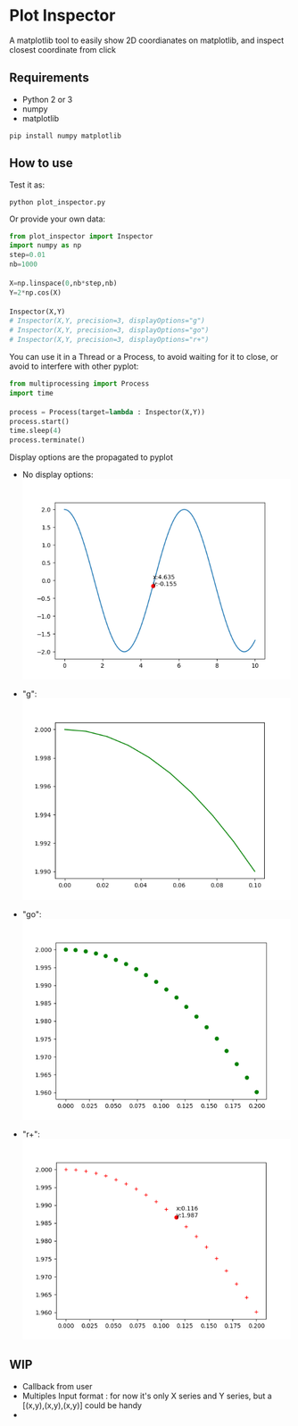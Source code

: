 # Plot Inspector

A matplotlib tool to easily show 2D coordianates on matplotlib, and inspect closest coordinate from click 

## Requirements
- Python 2 or 3
- numpy
- matplotlib

~~~
pip install numpy matplotlib
~~~

## How to use
Test it as:
~~~
python plot_inspector.py
~~~
Or provide your own data:
~~~python
from plot_inspector import Inspector
import numpy as np
step=0.01
nb=1000

X=np.linspace(0,nb*step,nb)
Y=2*np.cos(X)

Inspector(X,Y)
# Inspector(X,Y, precision=3, displayOptions="g")
# Inspector(X,Y, precision=3, displayOptions="go")
# Inspector(X,Y, precision=3, displayOptions="r+")
~~~

You can use it in a Thread or a Process, to avoid waiting for it to close,     or avoid to interfere with other pyplot:
~~~python
from multiprocessing import Process
import time

process = Process(target=lambda : Inspector(X,Y))
process.start()
time.sleep(4)
process.terminate()
~~~

Display options are the propagated to pyplot

- No display options:  
![default](imgs/default.png)

- "g":  
![default](imgs/g.png)

- "go":  
![default](imgs/go.png)

- "r+":  
![default](imgs/r+.png)

## WIP
- Callback from user
- Multiples Input format : for now it's only X series and Y series, but a [(x,y),(x,y),(x,y)] could be handy
- 
